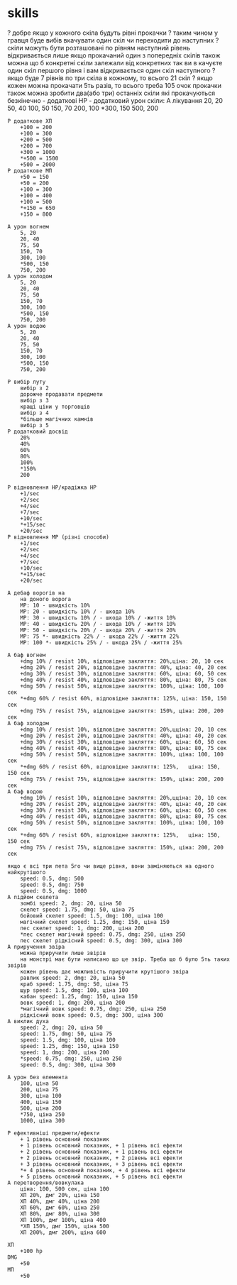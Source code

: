 # skills
? добре якщо у кожного скіла будуть рівні прокачки
? таким чином у гравця буде вибів вкачувати один скіл чи переходити до наступних
? скіли можуть бути розташовані по рівням
    наступний рівень відкривається лише якщо прокачаний один з попередніх скілів
    також можна що б конкретні скіли залежали від конкретних
        так ви в качуєте один скіл першого рівня і вам відкривається один скіл наступного
? якщо буде 7 рівнів по три скіла в кожному, то всього 21 скіл
? якщо кожен можна прокачати 5ть разів, то всього треба 105 очок прокачки
також можна зробити два(або три) останніх скіли які прокачуються безкінечно
    - додаткові HP
    - додатковий урон
скіли:
    A лікування
        20, 20
        50, 40
        100, 50
        150, 70
        200, 100
        *300, 150
        500, 200

    P додаткове ХП
        +100 = 200
        +100 = 300
        +200 = 500
        +200 = 700
        +300 = 1000
        *+500 = 1500
        +500 = 2000
    P додаткове МП
        +50 = 150
        +50 = 200
        +100 = 300
        +100 = 400
        +100 = 500
        *+150 = 650
        +150 = 800

    A урон вогнем
        5, 20
        20, 40
        75, 50
        150, 70
        300, 100
        *500, 150
        750, 200
    A урон холодом
        5, 20
        20, 40
        75, 50
        150, 70
        300, 100
        *500, 150
        750, 200
    A урон водою
        5, 20
        20, 40
        75, 50
        150, 70
        300, 100
        *500, 150
        750, 200

    P вибір луту
        вибір з 2
        дорожче продавати предмети
        вибір з 3
        кращі ціни у торговців
        вибір з 4
        *більше магічних камнів
        вибір з 5
    P додатковий досвід
        20%
        40%
        60%
        80%
        100%
        *150%
        200

    P відновлення HP/крадіжка HP
        +1/sec
        +2/sec
        +4/sec
        +7/sec
        +10/sec
        *+15/sec
        +20/sec
    P відновлення МР (різні способи)
        +1/sec
        +2/sec
        +4/sec
        +7/sec
        +10/sec
        *+15/sec
        +20/sec

    A дебаф ворогів на
        на доного ворога
        МР: 10 - швидкість 10%
        МР: 20 - швидкість 10% / - шкода 10%
        МР: 30 - швидкість 10% / - шкода 10% / -життя 10%
        МР: 40 - швидкість 20% / - шкода 10% / -життя 10%
        МР: 50 - швидкість 20% / - шкода 20% / -життя 20%
        МР: 75 *- швидкість 22% / - шкода 22% / -життя 22%
        МР: 100 *- швидкість 25% / - шкода 25% / -життя 25%

    A баф вогнем
        +dmg 10% / resist 10%, відповідне закляття: 20%,ціна: 20, 10 сек
        +dmg 20% / resist 20%, відповідне закляття: 40%, ціна: 40, 20 сек
        +dmg 30% / resist 30%, відповідне закляття: 60%, ціна: 60, 50 сек
        +dmg 40% / resist 40%, відповідне закляття: 80%, ціна: 80, 75 сек
        +dmg 50% / resist 50%, відповідне закляття: 100%, ціна: 100, 100 сек
        *+dmg 60% / resist 60%, відповідне закляття: 125%, ціна: 150, 150 сек
        +dmg 75% / resist 75%, відповідне закляття: 150%, ціна: 200, 200 сек
    A баф холодом
        +dmg 10% / resist 10%, відповідне закляття: 20%,цціна: 20, 10 сек
        +dmg 20% / resist 20%, відповідне закляття: 40%, ціна: 40, 20 сек
        +dmg 30% / resist 30%, відповідне закляття: 60%, ціна: 60, 50 сек
        +dmg 40% / resist 40%, відповідне закляття: 80%, ціна: 80, 75 сек
        +dmg 50% / resist 50%, відповідне закляття: 100%, ціна: 100, 100 сек
        *+dmg 60% / resist 60%, відповідне закляття: 125%,   ціна: 150, 150 сек
        +dmg 75% / resist 75%, відповідне закляття: 150%, ціна: 200, 200 сек
    A баф водою
        +dmg 10% / resist 10%, відповідне закляття: 20%,цціна: 20, 10 сек
        +dmg 20% / resist 20%, відповідне закляття: 40%, ціна: 40, 20 сек
        +dmg 30% / resist 30%, відповідне закляття: 60%, ціна: 60, 50 сек
        +dmg 40% / resist 40%, відповідне закляття: 80%, ціна: 80, 75 сек
        +dmg 50% / resist 50%, відповідне закляття: 100%, ціна: 100, 100 сек
        *+dmg 60% / resist 60%, відповідне закляття: 125%,   ціна: 150, 150 сек
        +dmg 75% / resist 75%, відповідне закляття: 150%, ціна: 200, 200 сек

    якщо є всі три пета 5го чи вище рівня, вони заміняються на одного найкрутішого
        speed: 0.5, dmg: 500
        speed: 0.5, dmg: 750
        speed: 0.5, dmg: 1000
    A підйом скелета
        зомбі speed: 2, dmg: 20, ціна 50
        скелет speed: 1.75, dmg: 50, ціна 75
        бойовий скелет speed: 1.5, dmg: 100, ціна 100
        магічний скелет speed: 1.25, dmg: 150, ціна 150
        пес скелет speed: 1, dmg: 200, ціна 200
        *пес скелет магічний speed: 0.75, dmg: 250, ціна 250
        пес скелет рідкісний speed: 0.5, dmg: 300, ціна 300
    A приручення звіра
        можна приручити лише звірів
        на монстрі має бути написано що це звір. Треба що б було 5ть таких звірів
        кожен рівень дає можливість приручити крутішого звіра
        равлик speed: 2, dmg: 20, ціна 50
        краб speed: 1.75, dmg: 50, ціна 75
        щур speed: 1.5, dmg: 100, ціна 100
        кабан speed: 1.25, dmg: 150, ціна 150
        вовк speed: 1, dmg: 200, ціна 200
        *магічний вовк speed: 0.75, dmg: 250, ціна 250
        рідкісний вовк speed: 0.5, dmg: 300, ціна 300
    A виклик духа
        speed: 2, dmg: 20, ціна 50
        speed: 1.75, dmg: 50, ціна 75
        speed: 1.5, dmg: 100, ціна 100
        speed: 1.25, dmg: 150, ціна 150
        speed: 1, dmg: 200, ціна 200
        *speed: 0.75, dmg: 250, ціна 250
        speed: 0.5, dmg: 300, ціна 300

    A урон без елемента
        100, ціна 50
        200, ціна 75
        300, ціна 100
        400, ціна 150
        500, ціна 200
        *750, ціна 250
        1000, ціна 300

    P ефективніші предмети/ефекти
        + 1 рівень основний показник
        + 1 рівень основний показник, + 1 рівень всі ефекти
        + 2 рівень основний показник, + 1 рівень всі ефекти
        + 2 рівень основний показник, + 2 рівень всі ефекти
        + 3 рівень основний показник, + 3 рівень всі ефекти
        *+ 4 рівень основний показник, + 4 рівень всі ефекти
        + 5 рівень основний показник, + 5 рівень всі ефекти
    A перетворення/вовкулака
        ціна: 100, 500 сек, ціна 100
        ХП 20%, дмг 20%, ціна 150
        ХП 40%, дмг 40%, ціна 200
        ХП 60%, дмг 60%, ціна 250
        ХП 80%, дмг 80%, ціна 300
        ХП 100%, дмг 100%, ціна 400
        *ХП 150%, дмг 150%, ціна 500
        ХП 200%, дмг 200%, ціна 600

    ХП
        +100 hp
    DMG
        +50
    МП
        +50